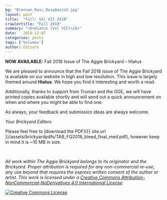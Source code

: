 ```yaml
---
bg: "Brennan_Ross_DusyBasin2.jpg"
layout: post
title:  "Fall: Vol VII 2018"
crawlertitle: "Fall 2018"
summary: "<b>Hiatus (Vol VII)</b>"
date:   2018-12-07
categories: posts
tags: ['Volumes']
author: Editors
---
```


**NOW AVAILABLE:** Fall 2018 Issue of The Aggie Brickyard – Hiatus

We are pleased to announce that the Fall 2018 issue of The Aggie Brickyard is available on our website in high and low resolution. This issue is largely themed around **Hiatus**. We hope you find it interesting and worth a read.

Additionally, thanks to support from Truman and the GGE, we will have printed copies available shortly and will send out a quick announcement on when and where you might be able to find one.

As always, your feedback and submission ideas are always welcome.

*Your Brickyard Editors*

Please feel free to [download the PDF]({{ site.url }}/assets/brickyardpdfs/TAB_FQ2018_bleed_final_med.pdf), however keep in mind it is ~10 MB in size.

<br>

<object style="width: 100%; height: 820px" data="/assets/brickyardpdfs/TAB_FQ2018_bleed_draft_med.pdf" type="application/pdf"></object>

*All work within The Aggie Brickyard belongs to its originator and the Brickyard. Proper attribution is required for any non-commercial re-use, any use beyond that requires the express written consent of the author or artist. This <span xmlns:dct="http://purl.org/dc/terms/" href="http://purl.org/dc/dcmitype/Text" rel="dct:type">work</span> is licensed under a <a rel="license" href="http://creativecommons.org/licenses/by-nc-nd/4.0/">Creative Commons Attribution-NonCommercial-NoDerivatives 4.0 International License</a>*

<a rel="license" href="http://creativecommons.org/licenses/by-nc-nd/4.0/"><img alt="Creative Commons License" style="border-width:0" src="https://i.creativecommons.org/l/by-nc-nd/4.0/88x31.png" /></a><br />
